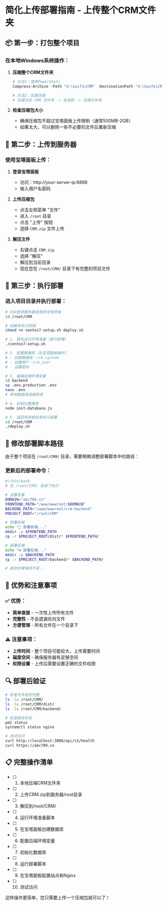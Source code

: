 # 简化上传部署指南 - 上传整个CRM文件夹

## 📦 第一步：打包整个项目

### 在本地Windows系统操作：

1. **压缩整个CRM文件夹**
   ```powershell
   # 方法1：使用PowerShell
   Compress-Archive -Path "d:\kaifa\CRM" -DestinationPath "d:\kaifa\CRM.zip"
   
   # 方法2：右键压缩
   # 右键点击 CRM 文件夹 -> 发送到 -> 压缩文件夹
   ```

2. **检查压缩包大小**
   - 确保压缩包不超过宝塔面板上传限制（通常500MB-2GB）
   - 如果太大，可以删除一些不必要的文件后重新压缩

## 🚀 第二步：上传到服务器

### 使用宝塔面板上传：

1. **登录宝塔面板**
   - 访问：http://your-server-ip:8888
   - 输入用户名密码

2. **上传压缩包**
   - 点击左侧菜单 "文件"
   - 进入 `/root` 目录
   - 点击 "上传" 按钮
   - 选择 `CRM.zip` 文件上传

3. **解压文件**
   - 右键点击 `CRM.zip`
   - 选择 "解压"
   - 解压到当前目录
   - 现在您在 `/root/CRM/` 目录下有完整的项目文件

## 🔧 第三步：执行部署

### 进入项目目录并执行部署：

```bash
# SSH登录服务器或使用宝塔终端
cd /root/CRM

# 给脚本执行权限
chmod +x centos7-setup.sh deploy.sh

# 1. 首先运行环境准备（首次部署）
./centos7-setup.sh

# 2. 配置数据库（在宝塔面板操作）
# - 创建数据库：crm_system
# - 创建用户：crm_user
# - 设置密码

# 3. 编辑后端环境变量
cd backend
cp .env.production .env
nano .env
# 修改数据库连接信息

# 4. 初始化数据库
node init-database.js

# 5. 返回项目根目录执行部署
cd /root/CRM
./deploy.sh
```

## 📝 修改部署脚本路径

由于整个项目在 `/root/CRM/` 目录，需要稍微调整部署脚本中的路径：

### 更新后的部署命令：

```bash
#!/bin/bash
# 在 /root/CRM/ 目录下执行

# 设置变量
DOMAIN="abc789.cn"
FRONTEND_PATH="/www/wwwroot/$DOMAIN"
BACKEND_PATH="/www/wwwroot/crm-backend"
PROJECT_ROOT="/root/CRM"

# 部署前端
echo "🎨 部署前端..."
mkdir -p $FRONTEND_PATH
cp -r $PROJECT_ROOT/dist/* $FRONTEND_PATH/

# 部署后端
echo "⚙️ 部署后端..."
mkdir -p $BACKEND_PATH
cp -r $PROJECT_ROOT/backend/* $BACKEND_PATH/

# 其他步骤保持不变...
```

## 🎯 优势和注意事项

### ✅ 优势：
- **简单直接** - 一次性上传所有文件
- **完整性** - 不会遗漏任何文件
- **方便管理** - 所有文件在一个目录下

### ⚠️ 注意事项：
- **上传时间** - 整个项目可能较大，上传需要时间
- **磁盘空间** - 确保服务器有足够空间
- **权限设置** - 上传后需要设置正确的文件权限

## 🔍 部署后验证

```bash
# 检查文件是否完整
ls -la /root/CRM/
ls -la /root/CRM/dist/
ls -la /root/CRM/backend/

# 检查服务状态
pm2 status
systemctl status nginx

# 测试访问
curl http://localhost:3000/api/v1/health
curl https://abc789.cn
```

## 📋 完整操作清单

- [ ] 1. 本地压缩CRM文件夹
- [ ] 2. 上传CRM.zip到服务器/root目录
- [ ] 3. 解压到/root/CRM/
- [ ] 4. 运行环境准备脚本
- [ ] 5. 在宝塔面板创建数据库
- [ ] 6. 配置后端环境变量
- [ ] 7. 初始化数据库
- [ ] 8. 运行部署脚本
- [ ] 9. 在宝塔面板配置站点和Nginx
- [ ] 10. 测试访问

这样操作更简单，您只需要上传一个压缩包就可以了！